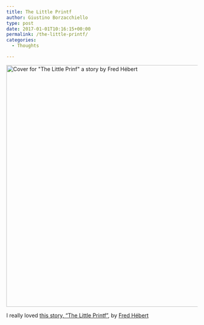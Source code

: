 ```yaml
---
title: The Little Printf
author: Giustino Borzacchiello
type: post
date: 2017-01-01T10:16:15+00:00
permalink: /the-little-printf/
categories:
  - Thoughts

---
```

[<img class="aligncenter size-full wp-image-1569" src="https://i2.wp.com/giustino.blog/wp-content/uploads/2017/01/thelittleprintf.png?resize=569%2C638" alt="Cover for &quot;The Little Prinf&quot; a story by Fred Hébert" width="569" height="638" srcset="https://i2.wp.com/giustino.blog/wp-content/uploads/2017/01/thelittleprintf.png?w=569&ssl=1 569w, https://i2.wp.com/giustino.blog/wp-content/uploads/2017/01/thelittleprintf.png?resize=268%2C300&ssl=1 268w" sizes="(max-width: 569px) 100vw, 569px" data-recalc-dims="1" />][1]

I really loved [this story, &#8220;The Little Printf&#8221;][2], by [Fred Hébert][3]

 [1]: https://i2.wp.com/giustino.blog/wp-content/uploads/2017/01/thelittleprintf.png
 [2]: http://ferd.ca/the-little-printf.html
 [3]: https://twitter.com/mononcqc/